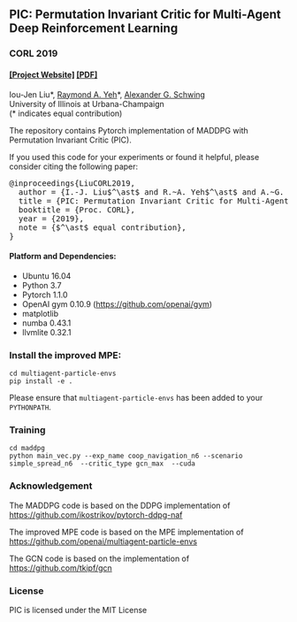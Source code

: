 ## PIC: Permutation Invariant Critic for Multi-Agent Deep Reinforcement Learning #
### CORL 2019
#### [[Project Website]](http://www.isle.illinois.edu/~yeh17/projects/invariant_critic/index.html) [[PDF]](https://arxiv.org/pdf/1911.00025.pdf)

Iou-Jen Liu&ast;, [Raymond A. Yeh](http://www.isle.illinois.edu/~yeh17/index.html)&ast;, [Alexander G. Schwing](http://www.alexander-schwing.de/)<br/>
University of Illinois at Urbana-Champaign<br/>
(* indicates equal contribution)

The repository contains Pytorch implementation of MADDPG with Permutation Invariant Critic (PIC).

If you used this code for your experiments or found it helpful, please consider citing the following paper:

<pre>
@inproceedings{LiuCORL2019,
  author = {I.-J. Liu$^\ast$ and R.~A. Yeh$^\ast$ and A.~G. Schwing},
  title = {PIC: Permutation Invariant Critic for Multi-Agent Deep Reinforcement Learning},
  booktitle = {Proc. CORL},
  year = {2019},
  note = {$^\ast$ equal contribution},
}
</pre>

#### Platform and Dependencies: 
* Ubuntu 16.04 
* Python 3.7
* Pytorch 1.1.0
* OpenAI gym 0.10.9 (https://github.com/openai/gym)
* matplotlib
* numba 0.43.1
* llvmlite 0.32.1


### Install the improved MPE:
    cd multiagent-particle-envs
    pip install -e .
Please ensure that `multiagent-particle-envs` has been added to your `PYTHONPATH`.

### Training 
    cd maddpg
	python main_vec.py --exp_name coop_navigation_n6 --scenario simple_spread_n6  --critic_type gcn_max  --cuda 

### Acknowledgement
The MADDPG code is based on the DDPG implementation of https://github.com/ikostrikov/pytorch-ddpg-naf

The improved MPE code is based on the MPE implementation of https://github.com/openai/multiagent-particle-envs

The GCN code is based on the implementation of https://github.com/tkipf/gcn

### License
PIC is licensed under the MIT License

